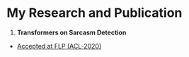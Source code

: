 # My Research and Publication

1. **Transformers on Sarcasm Detection**
- [Accepted at FLP (ACL-2020)](https://www.aclweb.org/anthology/2020.figlang-1.13/)
